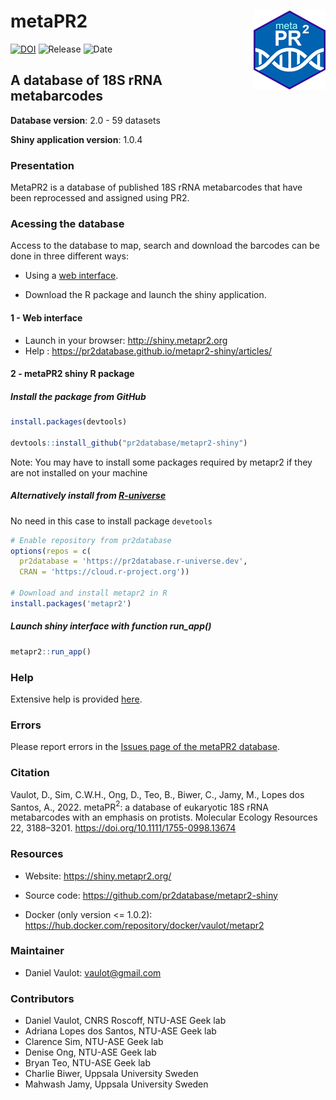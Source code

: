 
<!-- README.md is generated from README.Rmd. Please edit that file -->

# metaPR2 <img src="https://github.com/pr2database/metapr2-shiny/blob/main/inst/img/metapr2_logo.png?raw=true" align="right" />

<!-- badges: start -->

[![DOI](https://zenodo.org/badge/410160328.svg)](https://zenodo.org/badge/latestdoi/410160328)
![Release](https://img.shields.io/badge/release-1.0.4-blue.svg)
![Date](https://img.shields.io/badge/date-23%20Nov%202022-lightgrey.svg)

<!-- badges: end -->

## A database of 18S rRNA metabarcodes

**Database version**: 2.0 - 59 datasets

**Shiny application version**: 1.0.4

### Presentation

MetaPR2 is a database of published 18S rRNA metabarcodes that have been
reprocessed and assigned using PR2.

### Acessing the database

Access to the database to map, search and download the barcodes can be
done in three different ways:

- Using a [web interface](http://shiny.metapr2.org).

- Download the R package and launch the shiny application.

<!-- This is commented out.
3 - Download and run a Docker container 
 -->

#### 1 - Web interface

- Launch in your browser: <http://shiny.metapr2.org>
- Help : <https://pr2database.github.io/metapr2-shiny/articles/>

#### 2 - metaPR2 shiny R package

##### Install the package from GitHub

``` r
install.packages(devtools)

devtools::install_github("pr2database/metapr2-shiny")
```

Note: You may have to install some packages required by metapr2 if they
are not installed on your machine

##### Alternatively install from [R-universe](https://pr2database.r-universe.dev/ui#packages)

No need in this case to install package `devetools`

``` r
# Enable repository from pr2database
options(repos = c(
  pr2database = 'https://pr2database.r-universe.dev',
  CRAN = 'https://cloud.r-project.org'))

# Download and install metapr2 in R
install.packages('metapr2')
```

##### Launch shiny interface with function run_app()

``` r
metapr2::run_app()
```

<!-- This is commented out.
#### 3 - metaPR2 Docker container

Available from Docker repository: https://hub.docker.com/repository/docker/vaulot/metapr2

* Install docker on your computer: https://docs.docker.com/desktop/

* At shell prompt (can be Linux or Windows Powershell)


```bash
# Download container
docker pull vaulot/metapr2:v1.0.2

# Launch container
docker run --rm -p 8080:8080 metapr2

```

* In your browser: http://localhost:8080/
 
 -->

### Help

Extensive help is provided
[here](https://pr2database.github.io/metapr2-shiny/articles/).

### Errors

Please report errors in the [Issues page of the metaPR2
database](https://github.com/pr2database/metapr2-shiny/issues).

### Citation

Vaulot, D., Sim, C.W.H., Ong, D., Teo, B., Biwer, C., Jamy, M., Lopes
dos Santos, A., 2022. metaPR$^{2}$: a database of eukaryotic 18S rRNA
metabarcodes with an emphasis on protists. Molecular Ecology Resources
22, 3188–3201. <https://doi.org/10.1111/1755-0998.13674>

### Resources

- Website: <https://shiny.metapr2.org/>

- Source code: <https://github.com/pr2database/metapr2-shiny>

- Docker (only version \<= 1.0.2):
  <https://hub.docker.com/repository/docker/vaulot/metapr2>

### Maintainer

- Daniel Vaulot: <vaulot@gmail.com>

### Contributors

- Daniel Vaulot, CNRS Roscoff, NTU-ASE Geek lab
- Adriana Lopes dos Santos, NTU-ASE Geek lab
- Clarence Sim, NTU-ASE Geek lab
- Denise Ong, NTU-ASE Geek lab
- Bryan Teo, NTU-ASE Geek lab
- Charlie Biwer, Uppsala University Sweden
- Mahwash Jamy, Uppsala University Sweden
